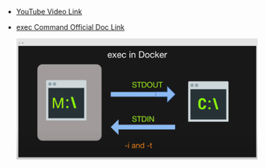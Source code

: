 - [YouTube Video Link](https://youtu.be/KoJhtLPNL1w?si=I1yeYF3XuQ0K4FL4)

- [exec Command Official Doc Link](https://docs.docker.com/engine/reference/commandline/exec/)

    ![exec](exec.png)